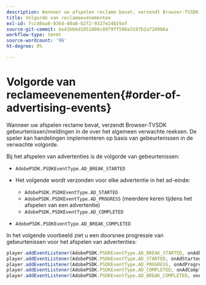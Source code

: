 ```yaml
---
description: Wanneer uw afspelen reclame bevat, verzendt Browser-TVSDK gebeurtenissen/meldingen in de over het algemeen verwachte reeksen. De speler kan handelingen implementeren op basis van gebeurtenissen in de verwachte volgorde.
title: Volgorde van reclameevenementen
exl-id: fcc40aa8-9364-40a8-b2f2-9327e24819af
source-git-commit: be43bbbd1051886c8979ff590a3197b2a7249b6a
workflow-type: tm+mt
source-wordcount: '96'
ht-degree: 0%

---
```


# Volgorde van reclameevenementen{#order-of-advertising-events}

Wanneer uw afspelen reclame bevat, verzendt Browser-TVSDK gebeurtenissen/meldingen in de over het algemeen verwachte reeksen. De speler kan handelingen implementeren op basis van gebeurtenissen in de verwachte volgorde.

<!--<a id="section_69E3CCBC57BB48399799876E83908348"></a>-->

Bij het afspelen van advertenties is de volgorde van gebeurtenissen:

* `AdobePSDK.PSDKEventType.AD_BREAK_STARTED`
* Het volgende wordt verzonden voor elke advertentie in het ad-einde:

   * `AdobePSDK.PSDKEventType.AD_STARTED`
   * `AdobePSDK.PSDKEventType.AD_PROGRESS` (meerdere keren tijdens het afspelen van een advertentie)
   * `AdobePSDK.PSDKEventType.AD_COMPLETED`

* `AdobePSDK.PSDKEventType.AD_BREAK_COMPLETED`

In het volgende voorbeeld ziet u een doorsnee progressie van gebeurtenissen voor het afspelen van advertenties:

```js
player.addEventListener(AdobePSDK.PSDKEventType.AD_BREAK_STARTED, onAdbreakStarted); 
player.addEventListener(AdobePSDK.PSDKEventType.AD_STARTED, onAdStarted); 
player.addEventListener(AdobePSDK.PSDKEventType.AD_PROGRESS, onAdProgress); 
player.addEventListener(AdobePSDK.PSDKEventType.AD_COMPLETED, onAdCompleted); 
player.addEventListener(AdobePSDK.PSDKEventType.AD_BREAK_COMPLETED, onAdbreakCompleted);
```
